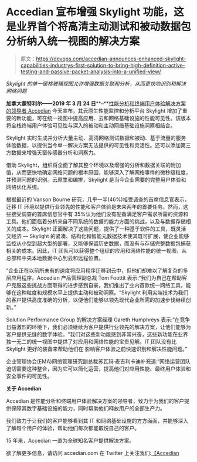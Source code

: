 # Accedian 宣布增强 Skylight 功能，这是业界首个将高清主动测试和被动数据包分析纳入统一视图的解决方案

> 原文：<https://devops.com/accedian-announces-enhanced-skylight-capabilities-industrys-first-solution-to-bring-high-definition-active-testing-and-passive-packet-analysis-into-a-unified-view/>

*Skylight 的单一窗格玻璃视图允许增强数据关联和分析，从而更快地识别和解决网络问题*

**加拿大蒙特利尔——2019 年 3 月 24 日****–**[性能分析和终端用户体验解决方案的领导者 Accedian](https://mailtrack.io/trace/link/df999822ff63c68eabcdbd4cc6cd4bc269beedc7?url=http%3A%2F%2Fpublish.ne.cision.com%2Fl%2Fophqzaefe%2Fwww.accedian.com&userId=4038883&signature=fa013d732ffffd1c) 今天宣布，其云原生性能监控和分析平台 Skylight 增加了重要的新功能，可在统一视图中提高应用、云和网络基础设施的性能可见性。该版本将全栈终端用户体验可见性与深入的被动和主动网络基础设施洞察相结合。

Skylight 实时生成并分析大量主动、高清网络测试数据和被动、基于流量的服务体验数据，以提供当今单一解决方案无法提供的可见性和灵活性。还可以添加第三方数据来增强天窗传感器分析和洞察力。

借助 Skylight，组织将全面了解其整个环境以及增强的分析和数据关联的附加值，从而更快地确定网络问题的根本原因，能够深入了解网络事件的微秒级粒度，并预测问题的识别。云原生和编排，Skylight 是当今企业需要的完整用户体验和网络优化系统。

根据最近的 Vanson Bourne 研究，几乎一半(46%)接受调查的首席信息官表示，迁移 IT 环境以提供行业领先的性能和客户体验是未来两年的首要任务。然而，这些接受调查的首席信息官中有 35%认为他们没有配备满足客户需求所需的资源和工具。他们面临着分析来自不同系统的数据的能力方面的挑战，以及与数据存储相关的成本。Skylight 正面解决了这些问题，提供了一种基于软件的工具，既灵活又经济 — Skylight 的紧凑、结构化和智能元数据技术使其既可扩展，使企业能够监控从小型到超大型的部署，又能够保留历史数据，而没有与存储完整数据包捕获相关的成本。因此，IT 团队可以获得整个组织的应用和网络性能的统一视图，从总部和中央本地数据中心到云和远程位置。

“企业正在以前所未有的速度将应用程序迁移到云中，但他们却难以了解复杂的多层应用程序。Accedian 产品管理副总裁 Tom Foottit 表示:“我们为自己在帮助客户克服这些挑战方面取得的进步感到自豪，我们推出了业内首款统一网络工具，能够在这种粒度和规模水平上提供主动和被动洞察。“Skylight 利用尖端技术为我们的客户提供高度准确的分析，以便他们能够以领先现代企业所需的加速步伐继续创新。”

Solution Performance Group 的解决方案经理 Gareth Humphreys 表示:“在竞争日益激烈的环境下，我们必须继续为客户提供行业领先的解决方案，让他们能够为客户提供无缝的数字体验。“我们对这些新功能感到非常兴奋，这些新功能在业界独一无二的统一视图中提供了对应用和网络性能的宝贵见解。IT 团队没有比 Skylight 更好的装备来帮助他们在 影响客户体验之前快速识别和解决性能问题。”

企业管理协会(EMA)网络管理研究副总裁苏瓦玛·麦吉利卡迪补充道:“网络运营团队迫切需要这种整合，因为它可以简化运营，提高他们对应用性能、最终用户体验和安全事件的可见性。

**关于 Accedian**

Accedian 是性能分析和终端用户体验解决方案的领导者，致力于为我们的客户提供保障其数字基础设施的能力，同时帮助他们释放用户的全部生产力。

我们致力于让我们的客户能够看到其 IT 和网络基础设施的方方面面，并能够深入了解每个用户的体验，帮助他们每次都能取悦自己的客户。

15 年来，Accedian 一直为全球知名客户提供解决方案。

欲了解更多信息，请访问 accedian.com[](https://mailtrack.io/trace/link/10e8e8752d59213ef878594cbe6f870c1604a7ee?url=https%3A%2F%2Fpublish.ne.cision.com%2Fl%2Fophqzaefe%2Faccedian.com&userId=4038883&signature=a9c6d96e8a6e3bf9) 在 Twitter 上关注我们:[【Accedian](https://mailtrack.io/trace/link/cce20a5fbc8ff509a80bf5c5e12c3c455c7c6b60?url=https%3A%2F%2Fpublish.ne.cision.com%2Fl%2Fophqzaefe%2Ftwitter.com%2FAccedian&userId=4038883&signature=c4986ad1e844ed2e)